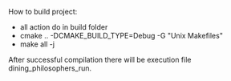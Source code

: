 How to build project:
- all action do in build folder
- cmake .. -DCMAKE_BUILD_TYPE=Debug -G "Unix Makefiles"
- make all -j

After successful compilation there will be execution file dining_philosophers_run.
